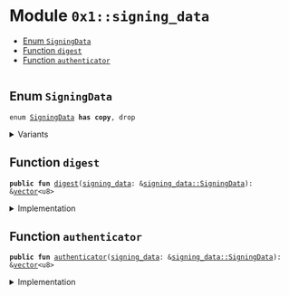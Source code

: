 
<a id="0x1_signing_data"></a>

# Module `0x1::signing_data`



-  [Enum `SigningData`](#0x1_signing_data_SigningData)
-  [Function `digest`](#0x1_signing_data_digest)
-  [Function `authenticator`](#0x1_signing_data_authenticator)


<pre><code></code></pre>



<a id="0x1_signing_data_SigningData"></a>

## Enum `SigningData`



<pre><code>enum <a href="signing_data.md#0x1_signing_data_SigningData">SigningData</a> <b>has</b> <b>copy</b>, drop
</code></pre>



<details>
<summary>Variants</summary>


<details>
<summary>V1</summary>


<details>
<summary>Fields</summary>


<dl>
<dt>
<code>digest: <a href="../../aptos-stdlib/../move-stdlib/doc/vector.md#0x1_vector">vector</a>&lt;u8&gt;</code>
</dt>
<dd>

</dd>
<dt>
<code>authenticator: <a href="../../aptos-stdlib/../move-stdlib/doc/vector.md#0x1_vector">vector</a>&lt;u8&gt;</code>
</dt>
<dd>

</dd>
</dl>


</details>

</details>

</details>

<a id="0x1_signing_data_digest"></a>

## Function `digest`



<pre><code><b>public</b> <b>fun</b> <a href="signing_data.md#0x1_signing_data_digest">digest</a>(<a href="signing_data.md#0x1_signing_data">signing_data</a>: &<a href="signing_data.md#0x1_signing_data_SigningData">signing_data::SigningData</a>): &<a href="../../aptos-stdlib/../move-stdlib/doc/vector.md#0x1_vector">vector</a>&lt;u8&gt;
</code></pre>



<details>
<summary>Implementation</summary>


<pre><code><b>public</b> <b>fun</b> <a href="signing_data.md#0x1_signing_data_digest">digest</a>(<a href="signing_data.md#0x1_signing_data">signing_data</a>: &<a href="signing_data.md#0x1_signing_data_SigningData">SigningData</a>): &<a href="../../aptos-stdlib/../move-stdlib/doc/vector.md#0x1_vector">vector</a>&lt;u8&gt; {
    &<a href="signing_data.md#0x1_signing_data">signing_data</a>.digest
}
</code></pre>



</details>

<a id="0x1_signing_data_authenticator"></a>

## Function `authenticator`



<pre><code><b>public</b> <b>fun</b> <a href="signing_data.md#0x1_signing_data_authenticator">authenticator</a>(<a href="signing_data.md#0x1_signing_data">signing_data</a>: &<a href="signing_data.md#0x1_signing_data_SigningData">signing_data::SigningData</a>): &<a href="../../aptos-stdlib/../move-stdlib/doc/vector.md#0x1_vector">vector</a>&lt;u8&gt;
</code></pre>



<details>
<summary>Implementation</summary>


<pre><code><b>public</b> <b>fun</b> <a href="signing_data.md#0x1_signing_data_authenticator">authenticator</a>(<a href="signing_data.md#0x1_signing_data">signing_data</a>: &<a href="signing_data.md#0x1_signing_data_SigningData">SigningData</a>): &<a href="../../aptos-stdlib/../move-stdlib/doc/vector.md#0x1_vector">vector</a>&lt;u8&gt; {
    &<a href="signing_data.md#0x1_signing_data">signing_data</a>.authenticator
}
</code></pre>



</details>


[move-book]: https://aptos.dev/move/book/SUMMARY
